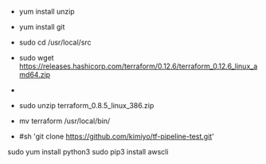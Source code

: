 
- yum install unzip
- yum install git

- sudo cd /usr/local/src
- sudo wget https://releases.hashicorp.com/terraform/0.12.6/terraform_0.12.6_linux_amd64.zip
- 
- sudo unzip terraform_0.8.5_linux_386.zip
- mv terraform /usr/local/bin/

- #sh 'git clone https://github.com/kimiyo/tf-pipeline-test.git'
            
sudo yum install python3
sudo pip3 install awscli
